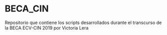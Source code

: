 # BECA_CIN
Repositorio que contiene los scripts desarrollados durante el transcurso de la BECA ECV-CIN 2019 por Victoria Lera
